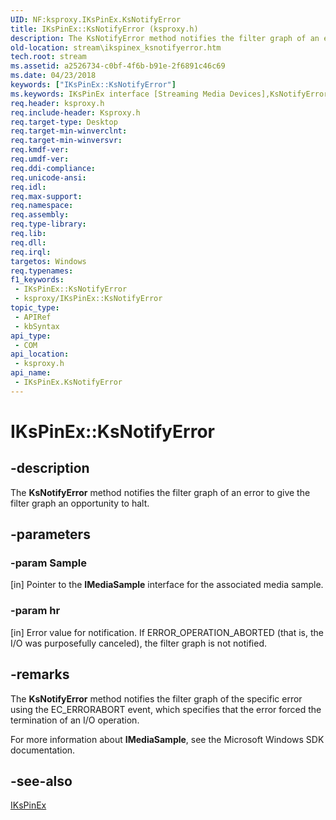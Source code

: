 ```yaml
---
UID: NF:ksproxy.IKsPinEx.KsNotifyError
title: IKsPinEx::KsNotifyError (ksproxy.h)
description: The KsNotifyError method notifies the filter graph of an error to give the filter graph an opportunity to halt.
old-location: stream\ikspinex_ksnotifyerror.htm
tech.root: stream
ms.assetid: a2526734-c0bf-4f6b-b91e-2f6891c46c69
ms.date: 04/23/2018
keywords: ["IKsPinEx::KsNotifyError"]
ms.keywords: IKsPinEx interface [Streaming Media Devices],KsNotifyError method, IKsPinEx.KsNotifyError, IKsPinEx::KsNotifyError, KsNotifyError, KsNotifyError method [Streaming Media Devices], KsNotifyError method [Streaming Media Devices],IKsPinEx interface, ksproxy/IKsPinEx::KsNotifyError, ksproxy_41c855aa-58a3-4bf6-bb8a-1eb8dfe2a3e1.xml, stream.ikspinex_ksnotifyerror
req.header: ksproxy.h
req.include-header: Ksproxy.h
req.target-type: Desktop
req.target-min-winverclnt: 
req.target-min-winversvr: 
req.kmdf-ver: 
req.umdf-ver: 
req.ddi-compliance: 
req.unicode-ansi: 
req.idl: 
req.max-support: 
req.namespace: 
req.assembly: 
req.type-library: 
req.lib: 
req.dll: 
req.irql: 
targetos: Windows
req.typenames: 
f1_keywords:
 - IKsPinEx::KsNotifyError
 - ksproxy/IKsPinEx::KsNotifyError
topic_type:
 - APIRef
 - kbSyntax
api_type:
 - COM
api_location:
 - ksproxy.h
api_name:
 - IKsPinEx.KsNotifyError
---
```


# IKsPinEx::KsNotifyError


## -description

The <b>KsNotifyError</b> method notifies the filter graph of an error to give the filter graph an opportunity to halt.

## -parameters

### -param Sample 

[in]
Pointer to the <b>IMediaSample</b> interface for the associated media sample.

### -param hr 

[in]
Error value for notification. If ERROR_OPERATION_ABORTED (that is, the I/O was purposefully canceled), the filter graph is not notified.

## -remarks

The <b>KsNotifyError</b> method notifies the filter graph of the specific error using the EC_ERRORABORT event, which specifies that the error forced the termination of an I/O operation.

For more information about <b>IMediaSample</b>, see the Microsoft Windows SDK documentation.

## -see-also

<a href="https://docs.microsoft.com/windows-hardware/drivers/ddi/ksproxy/nn-ksproxy-ikspinex">IKsPinEx</a>

